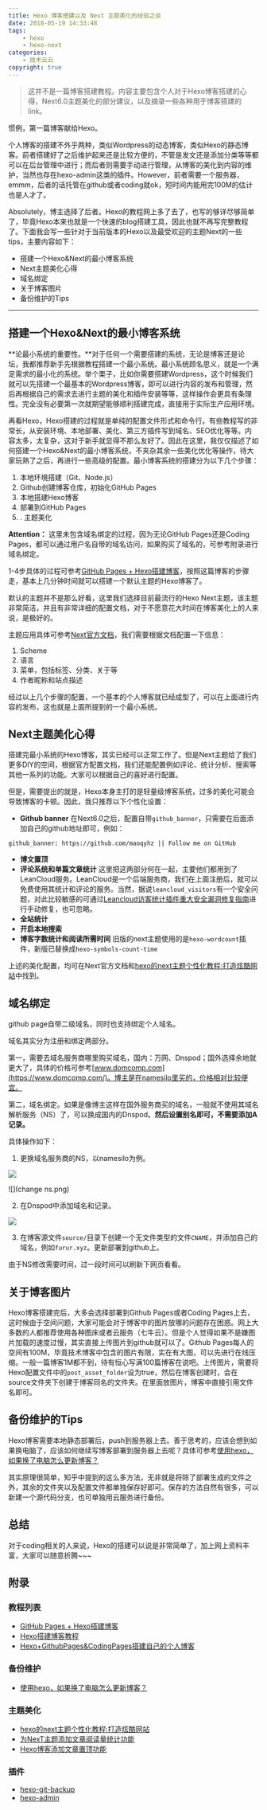 ```yaml
---
title: Hexo 博客搭建以及 Next 主题美化的经验之谈
date: 2018-05-19 14:33:48
tags: 
    - hexo
    - hexo-next
categories:
    - 技术云云
copyright: true
---
```


> 这并不是一篇博客搭建教程。内容主要包含个人对于Hexo博客搭建的心得，Next6.0主题美化的部分建议，以及摘录一些各种用于博客搭建的link。

<!-- more -->

惯例，第一篇博客献给Hexo。

个人博客的搭建不外乎两种，类似Wordpress的动态博客，类似Hexo的静态博客。前者搭建好了之后维护起来还是比较方便的，不管是发文还是添加分类等等都可以在后台管理中进行；而后者则需要手动进行管理，从博客的美化到内容的维护，当然也存在hexo-admin这类的插件。However，前者需要一个服务器，emmm，后者的话托管在github或者coding就ok，短时间内能用完100M的估计也是人才了。

Absolutely，博主选择了后者。Hexo的教程网上多了去了，也写的够详尽够简单了，毕竟Hexo本来也就是一个快速的blog搭建工具，因此也就不再写完整教程了。下面我会写一些针对于当前版本的Hexo以及最受欢迎的主题Next的一些tips，主要内容如下：

- 搭建一个Hexo&Next的最小博客系统
- Next主题美化心得
- 域名绑定
- 关于博客图片
- 备份维护的Tips

----

## 搭建一个Hexo&Next的最小博客系统

**论最小系统的重要性。**对于任何一个需要搭建的系统，无论是博客还是论坛，我都推荐新手先根据教程搭建一个最小系统。最小系统顾名思义，就是一个满足需求的最小化的系统。举个栗子，比如你需要搭建Wordpress，这个时候我们就可以先搭建一个最基本的Wordpress博客，即可以进行内容的发布和管理，然后再根据自己的需求去进行主题的美化和插件安装等等，这样操作会更具有条理性。完全没有必要第一次就期望能够顺利搭建完成，直接用于实际生产应用环境。

再看Hexo，Hexo搭建的过程就是单纯的配置文件形式和命令行。有些教程写的非常长，从安装环境、本地部署、美化、第三方插件写到域名、SEO优化等等。内容太多，太复杂，这对于新手就显得不那么友好了。因此在这里，我仅仅描述了如何搭建一个Hexo&Next的最小博客系统，不夹杂其余一些美化优化等操作，待大家玩熟了之后，再进行一些高级的配置。最小博客系统的搭建分为以下几个步骤：
1. 本地环境搭建（Git、Node.js） 
2. Github创建博客仓库，初始化GitHub Pages
3. 本地搭建Hexo博客
4. 部署到GitHub Pages
5. . 主题美化

**Attention：** 这里未包含域名绑定的过程，因为无论GitHub Pages还是Coding Pages，都可以通过用户名自带的域名访问，如果购买了域名的，可参考附录进行域名绑定。

1-4步具体的过程可参考[GitHub Pages + Hexo搭建博客](http://crazymilk.github.io/2015/12/28/GitHub-Pages-Hexo%E6%90%AD%E5%BB%BA%E5%8D%9A%E5%AE%A2/)，按照这篇博客的步骤走，基本上几分钟时间就可以搭建一个默认主题的Hexo博客了。

默认的主题并不是那么好看，这里我们选择目前最流行的Hexo Next主题，该主题非常简洁，并且有非常详细的配置文档，对于不愿意花大时间在博客美化上的人来说，是极好的。

主题应用具体可参考[Next官方文档](http://theme-next.iissnan.com/getting-started.html#theme-settings)，我们需要根据文档配置一下信息：
1. Scheme
2. 语言
3. 菜单，包括标签、分类、关于等
4. 作者昵称和站点描述

经过以上几个步骤的配置，一个基本的个人博客就已经成型了，可以在上面进行内容的发布，这也就是上面所提到的一个最小系统。

## Next主题美化心得
搭建完最小系统的Hexo博客，其实已经可以正常工作了。但是Next主题给了我们更多DIY的空间，根据官方配置文档，我们还能配置例如评论、统计分析、搜索等其他一系列的功能。大家可以根据自己的喜好进行配置。

但是，需要提出的就是，Hexo本身主打的是轻量级博客系统，过多的美化可能会导致博客的卡顿。因此，我只推荐以下个性化设置：

- **Github banner**
  在Next6.0之后，配置自带`github_banner`，只需要在后面添加自己的github地址即可，例如：
```
github_banner: https://github.com/maoqyhz || Follow me on GitHub
```
- **博文置顶**
- **评论系统和单篇文章统计**
  这里把这两部分何在一起，主要他们都用到了LeanCloud服务。LeanCloud是一个后端服务商，我们在上面注册后，就可以免费使用其统计和评论的服务。当然，据说`leancloud_visitors`有一个安全问题，对此比较敏感的可通过[Leancloud访客统计插件重大安全漏洞修复指南](https://leaferx.online/2018/02/11/lc-security/)进行手动修复，也可忽略。
- **全站统计**
- **开启本地搜索**
- **博客字数统计和阅读所需时间**
  旧版的next主题使用的是`hexo-wordcount`插件，新版已替换成`hexo-symbols-count-time`

上述的美化配置，均可在Next官方文档和[hexo的next主题个性化教程:打造炫酷网站](https://zhuanlan.zhihu.com/p/28128674)中找到。



## 域名绑定

github page自带二级域名，同时也支持绑定个人域名。

域名其实分为注册和绑定两部分。

第一，需要去域名服务商哪里购买域名，国内：万网、Dnspod；国外选择余地就更大了，具体的价格可参考[www.domcomp.com](https://www.domcomp.com/)。博主是在namesilo里买的，价格相对比较便宜。

第二，域名绑定。如果是像博主这样在国外服务商买的域名，一般就不使用其域名解析服务（NS）了，可以换成国内的Dnspod。**然后设置别名即可，不需要添加A记录。**

具体操作如下：

1. 更换域名服务商的NS，以namesilo为例。

![](manage.png)

![](change ns.png)

2. 在Dnspod中添加域名和记录。

![](dnspod.png)

3. 在博客源文件`source/`目录下创建一个无文件类型的文件`CNAME`，并添加自己的域名，例如`furur.xyz`。更新部署到github上。

由于NS修改需要时间，过一段时间可以刷新下网页看看。


## 关于博客图片
Hexo博客搭建完后，大多会选择部署到Github Pages或者Coding Pages上去，这时候由于空间问题，大家可能会对于博客中的图片放哪的问题存在困惑。网上大多数的人都推荐使用各种图床或者云服务（七牛云）。但是个人觉得如果不是嫌图片加载的速度过慢，其实直接上传图片到github就可以了。Github Pages每人的空间有100M，毕竟技术博客中包含的图片有限，实在有大图，可以先进行在线压缩。一般一篇博客1M都不到，待有恒心写满100篇博客在说吧。上传图片，需要将Hexo配置文件中的`post_asset_folder`设为true，然后在博客创建时，会在source文件夹下创建于博客同名的文件夹。在里面放图片，博客中直接引用文件名即可。

## 备份维护的Tips
Hexo博客需要本地静态部署后，push到服务器上去。善于思考的，应该会想到如果换电脑了，应该如何继续写博客部署到服务器上去呢？具体可参考[使用hexo，如果换了电脑怎么更新博客？](https://www.zhihu.com/question/21193762)

其实原理很简单，知乎中提到的这么多方法，无非就是将除了部署生成的文件之外，其余的文件夹以及配置文件都单独保存好即可。保存的方法自然有很多，可以新建一个源代码分支，也可单独用云服务进行备份。



## 总结

对于coding相关的人来说，Hexo的搭建可以说是非常简单了，加上网上资料丰富，大家可以随意折腾~~~


## 附录
### 教程列表
- [GitHub Pages + Hexo搭建博客](http://crazymilk.github.io/2015/12/28/GitHub-Pages-Hexo%E6%90%AD%E5%BB%BA%E5%8D%9A%E5%AE%A2/)
- [Hexo搭建博客教程](https://thief.one/2017/03/03/Hexo%E6%90%AD%E5%BB%BA%E5%8D%9A%E5%AE%A2%E6%95%99%E7%A8%8B/)
- [Hexo+GithubPages&CodingPages搭建自己的个人博客](http://jmyblog.top/Hexo-GithubPages-CodingPages搭建自己的个人博客/)

### 备份维护
- [使用hexo，如果换了电脑怎么更新博客？](https://www.zhihu.com/question/21193762)

### 主题美化
- [hexo的next主题个性化教程:打造炫酷网站](https://zhuanlan.zhihu.com/p/28128674)
- [为NexT主题添加文章阅读量统计功能](https://notes.wanghao.work/2015-10-21-%E4%B8%BANexT%E4%B8%BB%E9%A2%98%E6%B7%BB%E5%8A%A0%E6%96%87%E7%AB%A0%E9%98%85%E8%AF%BB%E9%87%8F%E7%BB%9F%E8%AE%A1%E5%8A%9F%E8%83%BD.html#%E9%85%8D%E7%BD%AELeanCloud)
- [Hexo博客添加文章置顶功能](https://sobaigu.com/hexo-post-stick-to-top.html)

### 插件
- [hexo-git-backup](https://github.com/coneycode/hexo-git-backup)
- [hexo-admin](https://github.com/jaredly/hexo-admin)